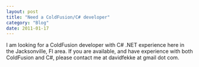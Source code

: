 ```yaml
---
layout: post
title: "Need a ColdFusion/C# developer"
category: "Blog"
date: 2011-01-17
---
```



I am looking for a ColdFusion developer with C# .NET experience here in the Jacksonville, Fl area. If you are available, and have experience with both ColdFusion and C#, please contact me at davidfekke at gmail dot com.